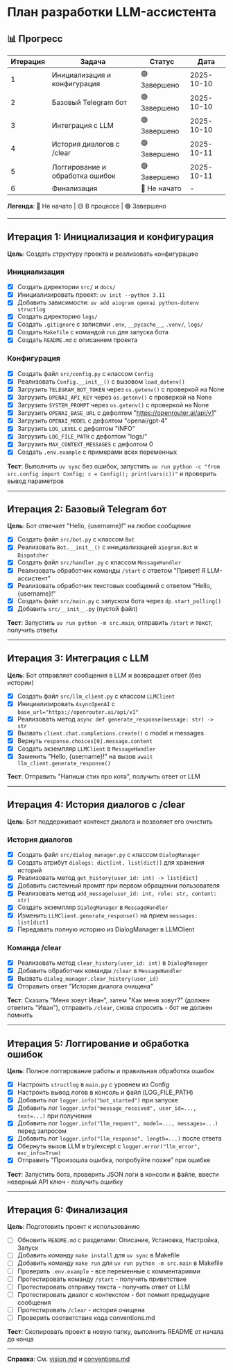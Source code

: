 # План разработки LLM-ассистента

## 📊 Прогресс

| Итерация | Задача | Статус | Дата |
|----------|--------|--------|------|
| 1 | Инициализация и конфигурация | 🟢 Завершено | 2025-10-10 |
| 2 | Базовый Telegram бот | 🟢 Завершено | 2025-10-10 |
| 3 | Интеграция с LLM | 🟢 Завершено | 2025-10-10 |
| 4 | История диалогов с /clear | 🟢 Завершено | 2025-10-11 |
| 5 | Логгирование и обработка ошибок | 🟢 Завершено | 2025-10-11 |
| 6 | Финализация | 🔵 Не начато | - |

**Легенда**: 🔵 Не начато | 🟡 В процессе | 🟢 Завершено

---

## Итерация 1: Инициализация и конфигурация

**Цель**: Создать структуру проекта и реализовать конфигурацию

### Инициализация
- [x] Создать директории `src/` и `docs/`
- [x] Инициализировать проект: `uv init --python 3.11`
- [x] Добавить зависимости: `uv add aiogram openai python-dotenv structlog`
- [x] Создать директорию `logs/`
- [x] Создать `.gitignore` с записями `.env`, `__pycache__`, `.venv/`, `logs/`
- [x] Создать `Makefile` с командой `run` для запуска бота
- [x] Создать `README.md` с описанием проекта

### Конфигурация
- [x] Создать файл `src/config.py` с классом `Config`
- [x] Реализовать `Config.__init__()` с вызовом `load_dotenv()`
- [x] Загрузить `TELEGRAM_BOT_TOKEN` через `os.getenv()` с проверкой на None
- [x] Загрузить `OPENAI_API_KEY` через `os.getenv()` с проверкой на None
- [x] Загрузить `SYSTEM_PROMPT` через `os.getenv()` с проверкой на None
- [x] Загрузить `OPENAI_BASE_URL` с дефолтом "https://openrouter.ai/api/v1"
- [x] Загрузить `OPENAI_MODEL` с дефолтом "openai/gpt-4"
- [x] Загрузить `LOG_LEVEL` с дефолтом "INFO"
- [x] Загрузить `LOG_FILE_PATH` с дефолтом "logs/"
- [x] Загрузить `MAX_CONTEXT_MESSAGES` с дефолтом 0
- [x] Создать `.env.example` с примерами всех переменных

**Тест**: Выполнить `uv sync` без ошибок, запустить `uv run python -c "from src.config import Config; c = Config(); print(vars(c))"` и проверить вывод параметров

---

## Итерация 2: Базовый Telegram бот

**Цель**: Бот отвечает "Hello, {username}!" на любое сообщение

- [x] Создать файл `src/bot.py` с классом `Bot`
- [x] Реализовать `Bot.__init__()` с инициализацией `aiogram.Bot` и `Dispatcher`
- [x] Создать файл `src/handler.py` с классом `MessageHandler`
- [x] Реализовать обработчик команды `/start` с ответом "Привет! Я LLM-ассистент"
- [x] Реализовать обработчик текстовых сообщений с ответом "Hello, {username}!"
- [x] Создать файл `src/main.py` с запуском бота через `dp.start_polling()`
- [x] Добавить `src/__init__.py` (пустой файл)

**Тест**: Запустить `uv run python -m src.main`, отправить `/start` и текст, получить ответы

---

## Итерация 3: Интеграция с LLM

**Цель**: Бот отправляет сообщения в LLM и возвращает ответ (без истории)

- [x] Создать файл `src/llm_client.py` с классом `LLMClient`
- [x] Инициализировать `AsyncOpenAI` с `base_url="https://openrouter.ai/api/v1"`
- [x] Реализовать метод `async def generate_response(message: str) -> str`
- [x] Вызвать `client.chat.completions.create()` с model и messages
- [x] Вернуть `response.choices[0].message.content`
- [x] Создать экземпляр `LLMClient` в `MessageHandler`
- [x] Заменить "Hello, {username}!" на вызов `await llm_client.generate_response()`

**Тест**: Отправить "Напиши стих про кота", получить ответ от LLM

---

## Итерация 4: История диалогов с /clear

**Цель**: Бот поддерживает контекст диалога и позволяет его очистить

### История диалогов
- [x] Создать файл `src/dialog_manager.py` с классом `DialogManager`
- [x] Создать атрибут `dialogs: dict[int, list[dict]]` для хранения историй
- [x] Реализовать метод `get_history(user_id: int) -> list[dict]`
- [x] Добавить системный промпт при первом обращении пользователя
- [x] Реализовать метод `add_message(user_id: int, role: str, content: str)`
- [x] Создать экземпляр `DialogManager` в `MessageHandler`
- [x] Изменить `LLMClient.generate_response()` на прием `messages: list[dict]`
- [x] Передавать полную историю из DialogManager в LLMClient

### Команда /clear
- [x] Реализовать метод `clear_history(user_id: int)` в `DialogManager`
- [x] Добавить обработчик команды `/clear` в `MessageHandler`
- [x] Вызвать `dialog_manager.clear_history(user_id)`
- [x] Отправить ответ "История диалога очищена"

**Тест**: Сказать "Меня зовут Иван", затем "Как меня зовут?" (должен ответить "Иван"), отправить `/clear`, снова спросить - бот не должен помнить

---

## Итерация 5: Логгирование и обработка ошибок

**Цель**: Полное логгирование работы и правильная обработка ошибок

- [x] Настроить `structlog` в `main.py` с уровнем из Config
- [x] Настроить вывод логов в консоль и файл (LOG_FILE_PATH)
- [x] Добавить лог `logger.info("bot_started")` при запуске
- [x] Добавить лог `logger.info("message_received", user_id=..., text=...)` при получении
- [x] Добавить лог `logger.info("llm_request", model=..., messages=...)` перед запросом
- [x] Добавить лог `logger.info("llm_response", length=...)` после ответа
- [x] Обернуть вызов LLM в try/except с `logger.error("llm_error", exc_info=True)`
- [x] Отправить "Произошла ошибка, попробуйте позже" при ошибке

**Тест**: Запустить бота, проверить JSON логи в консоли и файле, ввести неверный API ключ - получить ошибку

---

## Итерация 6: Финализация

**Цель**: Подготовить проект к использованию

- [ ] Обновить `README.md` с разделами: Описание, Установка, Настройка, Запуск
- [ ] Добавить команду `make install` для `uv sync` в Makefile
- [ ] Добавить команду `make run` для `uv run python -m src.main` в Makefile
- [ ] Проверить `.env.example` - все переменные с комментариями
- [ ] Протестировать команду `/start` - получить приветствие
- [ ] Протестировать отправку текста - получить ответ от LLM
- [ ] Протестировать диалог с контекстом - бот помнит предыдущие сообщения
- [ ] Протестировать `/clear` - история очищена
- [ ] Проверить соответствие кода conventions.md

**Тест**: Скопировать проект в новую папку, выполнить README от начала до конца

---

**Справка**: См. [vision.md](./vision.md) и [conventions.md](./conventions.md)
